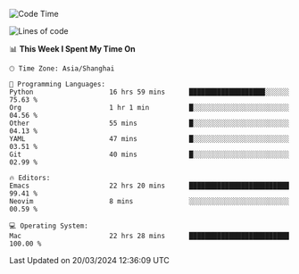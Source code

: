 <!--START_SECTION:waka-->
![Code Time](http://img.shields.io/badge/Code%20Time-1%2C864%20hrs%2055%20mins-blue)

![Lines of code](https://img.shields.io/badge/From%20Hello%20World%20I%27ve%20Written-292.1%20thousand%20lines%20of%20code-blue)

📊 **This Week I Spent My Time On** 

```text
🕑︎ Time Zone: Asia/Shanghai

💬 Programming Languages: 
Python                   16 hrs 59 mins      ███████████████████░░░░░░   75.63 % 
Org                      1 hr 1 min          █░░░░░░░░░░░░░░░░░░░░░░░░   04.56 % 
Other                    55 mins             █░░░░░░░░░░░░░░░░░░░░░░░░   04.13 % 
YAML                     47 mins             █░░░░░░░░░░░░░░░░░░░░░░░░   03.51 % 
Git                      40 mins             █░░░░░░░░░░░░░░░░░░░░░░░░   02.99 % 

🔥 Editors: 
Emacs                    22 hrs 20 mins      █████████████████████████   99.41 % 
Neovim                   8 mins              ░░░░░░░░░░░░░░░░░░░░░░░░░   00.59 % 

💻 Operating System: 
Mac                      22 hrs 28 mins      █████████████████████████   100.00 % 
```


 Last Updated on 20/03/2024 12:36:09 UTC
<!--END_SECTION:waka-->
